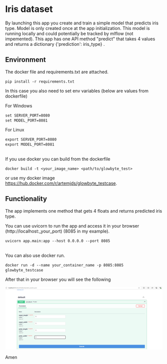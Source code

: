 # Iris dataset 

By launching this app you create and train a simple model that predicts iris type. Model is only created once at the app initialization. This model is running locally and could potentially be tracked by mlflow (not impemented). This app has one API method "predict" that takes 4 values and returns a dictionary {'prediction': iris_type}
.

## Environment 
The docker file and requirements.txt are attached. 
```
pip install -r requirements.txt
```
In this case you also need to set env variables (below are values from dockerfile) 

For Windows
```
set SERVER_PORT=8080
set MODEL_PORT=8081
```
For Linux
```
export SERVER_PORT=8080
export MODEL_PORT=8081
```

\
If you use docker you can build from the dockerfile
```
docker build -t <your_image_name> <path/to/glowbyte_test>
```

or use my docker image https://hub.docker.com/r/artemjds/glowbyte_testcase.


## Functionality

The app implements one method that gets 4 floats and returns predicted iris type.

You can use uvicorn to run the app and access it in your browser (http://localhost:_your_port) (8085 in my example).
```
uvicorn app.main:app --host 0.0.0.0 --port 8085
```
\
You can also use docker run.
```
docker run -d --name your_container_name -p 8085:8085 glowbyte_testcase 
```
After that in your browser you will see the following

![screenshot](example.png)


Amen